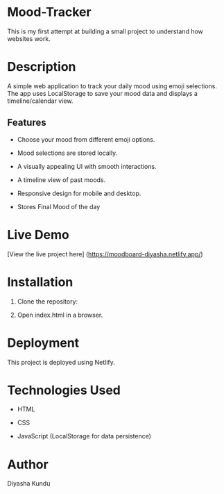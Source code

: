 # Mood-Tracker
This is my first attempt at building a small project to understand how websites work. 

# Description

A simple web application to track your daily mood using emoji selections. The app uses LocalStorage to save your mood data and displays a timeline/calendar view.

## Features

- Choose your mood from different emoji options.

- Mood selections are stored locally.

- A visually appealing UI with smooth interactions.

- A timeline view of past moods.

- Responsive design for mobile and desktop.

- Stores Final Mood of the day


# Live Demo

[View the live project here] (https://moodboard-diyasha.netlify.app/)

# Installation

1. Clone the repository:

2. Open index.html in a browser.

# Deployment

This project is deployed using Netlify.

# Technologies Used

- HTML

- CSS

- JavaScript (LocalStorage for data persistence)

# Author

Diyasha Kundu



